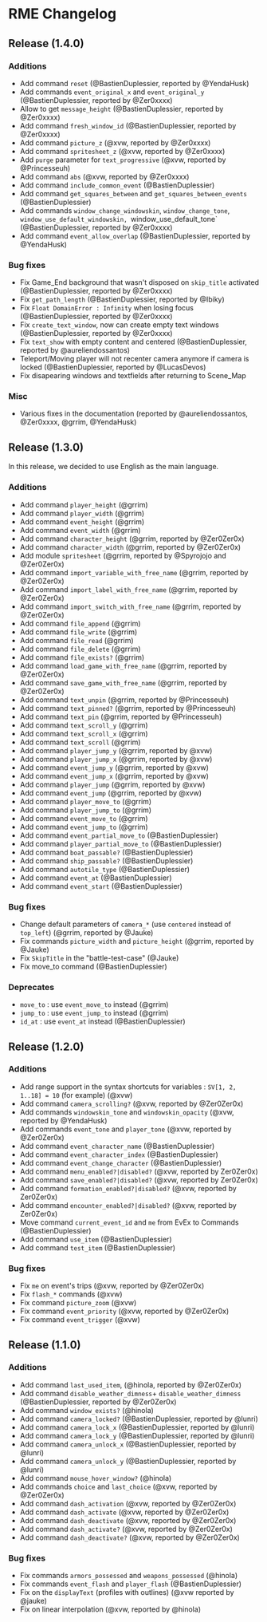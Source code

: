 # RME Changelog

## Release (1.4.0)

### Additions
- Add command `reset` (@BastienDuplessier, reported by @YendaHusk)
- Add commands `event_original_x` and `event_original_y` (@BastienDuplessier, reported by @Zer0xxxx)
- Allow to get `message_height` (@BastienDuplessier, reported by @Zer0xxxx)
- Add command `fresh_window_id` (@BastienDuplessier, reported by @Zer0xxxx)
- Add command `picture_z` (@xvw, reported by @Zer0xxxx)
- Add command `spritesheet_z` (@xvw, reported by @Zer0xxxx)
- Add `purge` parameter for `text_progressive` (@xvw, reported by @Princesseuh)
- Add command `abs` (@xvw, reported by @Zer0xxxx)
- Add command `include_common_event` (@BastienDuplessier)
- Add command `get_squares_between` and `get_squares_between_events` (@BastienDuplessier)
- Add commands `window_change_windowskin`, `window_change_tone`, `window_use_default_windowskin, `window_use_default_tone` (@BastienDuplessier, reported by @Zer0xxxx)
- Add command `event_allow_overlap` (@BastienDuplessier, reported by @YendaHusk)

### Bug fixes
- Fix Game_End background that wasn't disposed on `skip_title` activated (@BastienDuplessier, reported by @Zer0xxxx)
- Fix `get_path_length` (@BastienDuplessier, reported by @Ibiky)
- Fix `Float DomainError : Infinity` when losing focus (@BastienDuplessier, reported by @Zer0xxxx)
- Fix `create_text_window`, now can create empty text windows (@BastienDuplessier, reported by @Zer0xxxx)
- Fix `text_show` with empty content and centered (@BastienDuplessier, reported by @aureliendossantos)
- Teleport/Moving player will not recenter camera anymore if camera is locked (@BastienDuplessier, reported by @LucasDevos)
- Fix disapearing windows and textfields after returning to Scene_Map

### Misc
- Various fixes in the documentation (reported by @aureliendossantos, @Zer0xxxx, @grrim, @YendaHusk)

## Release (1.3.0)

In this release, we decided to use English as the main language.

### Additions
- Add command `player_height` (@grrim)
- Add command `player_width` (@grrim)
- Add command `event_height` (@grrim)
- Add command `event_width` (@grrim)
- Add command `character_height` (@grrim, reported by @Zer0Zer0x)
- Add command `character_width` (@grrim, reported by @Zer0Zer0x)
- Add module `spritesheet` (@grrim, reported by @Spyrojojo and @Zer0Zer0x)
- Add command `import_variable_with_free_name` (@grrim, reported by @Zer0Zer0x)
- Add command `import_label_with_free_name` (@grrim, reported by @Zer0Zer0x)
- Add command `import_switch_with_free_name` (@grrim, reported by @Zer0Zer0x)
- Add command `file_append` (@grrim)
- Add command `file_write` (@grrim)
- Add command `file_read` (@grrim)
- Add command `file_delete` (@grrim)
- Add command `file_exists?` (@grrim)
- Add command `load_game_with_free_name` (@grrim, reported by @Zer0Zer0x)
- Add command `save_game_with_free_name` (@grrim, reported by @Zer0Zer0x)
- Add command `text_unpin` (@grrim, reported by @Princesseuh)
- Add command `text_pinned?` (@grrim, reported by @Princesseuh)
- Add command `text_pin` (@grrim, reported by @Princesseuh)
- Add command `text_scroll_y` (@grrim)
- Add command `text_scroll_x` (@grrim)
- Add command `text_scroll` (@grrim)
- Add command `player_jump_y` (@grrim, reported by @xvw)
- Add command `player_jump_x` (@grrim, reported by @xvw)
- Add command `event_jump_y` (@grrim, reported by @xvw)
- Add command `event_jump_x` (@grrim, reported by @xvw)
- Add command `player_jump` (@grrim, reported by @xvw)
- Add command `event_jump` (@grrim, reported by @xvw)
- Add command `player_move_to` (@grrim)
- Add command `player_jump_to` (@grrim)
- Add command `event_move_to` (@grrim)
- Add command `event_jump_to` (@grrim)
- Add command `event_partial_move_to` (@BastienDuplessier)
- Add command `player_partial_move_to` (@BastienDuplessier)
- Add command `boat_passable?` (@BastienDuplessier)
- Add command `ship_passable?` (@BastienDuplessier)
- Add command `autotile_type` (@BastienDuplessier)
- Add command `event_at` (@BastienDuplessier)
- Add command `event_start` (@BastienDuplessier)

### Bug fixes
- Change default parameters of `camera_*` (use `centered` instead of `top_left`) (@grrim, reported by @Jauke)
- Fix commands `picture_width` and `picture_height` (@grrim, reported by @Jauke)
- Fix `SkipTitle` in the "battle-test-case" (@Jauke)
- Fix move_to command (@BastienDuplessier)

### Deprecates
- `move_to` : use `event_move_to` instead (@grrim)
- `jump_to` : use `event_jump_to` instead (@grrim)
- `id_at` : use `event_at` instead (@BastienDuplessier)

## Release (1.2.0)

### Additions
* Add range support in the syntax shortcuts for variables : `SV[1, 2, 1..18] = 10` (for example) (@xvw)
* Add command `camera_scrolling?` (@xvw, reported by @Zer0Zer0x)
* Add commands `windowskin_tone` and `windowskin_opacity` (@xvw, reported by @YendaHusk)
* Add commands `event_tone` and `player_tone` (@xvw, reported by @Zer0Zer0x)
* Add command `event_character_name` (@BastienDuplessier)
* Add command `event_character_index` (@BastienDuplessier)
* Add command `event_change_character` (@BastienDuplessier)
* Add command `menu_enabled?|disabled?` (@xvw, reported by Zer0Zer0x)
* Add command `save_enabled?|disabled?` (@xvw, reported by Zer0Zer0x)
* Add command `formation_enabled?|disabled?` (@xvw, reported by Zer0Zer0x)
* Add command `encounter_enabled?|disabled?` (@xvw, reported by Zer0Zer0x)
* Move command `current_event_id` and `me` from EvEx to Commands (@BastienDuplessier)
* Add command `use_item` (@BastienDuplessier)
* Add command `test_item` (@BastienDuplessier)

### Bug fixes
* Fix `me` on event's trips (@xvw, reported by @Zer0Zer0x)
* Fix `flash_*` commands (@xvw)
* Fix command `picture_zoom` (@xvw)
* Fix command `event_priority` (@xvw, reported by @Zer0Zer0x)
* Fix command `event_trigger` (@xvw)

## Release (1.1.0)

### Additions
* Add command `last_used_item`, (@hinola, reported by @Zer0Zer0x)
* Add command `disable_weather_dimness`+ `disable_weather_dimness` (@BastienDuplessier, reported by @Zer0Zer0x)
* Add command `window_exists?` (@hinola)
* Add command `camera_locked?` (@BastienDuplessier, reported by @lunri)
* Add command `camera_lock_x` (@BastienDuplessier, reported by @lunri)
* Add command `camera_lock_y` (@BastienDuplessier, reported by @lunri)
* Add command `camera_unlock_x` (@BastienDuplessier, reported by @lunri)
* Add command `camera_unlock_y` (@BastienDuplessier, reported by @lunri)
* Add command `mouse_hover_window?` (@hinola)
* Add commands `choice` and `last_choice` (@xvw, reported by @Zer0Zer0x)
* Add command `dash_activation` (@xvw, reported by @Zer0Zer0x)
* Add command `dash_activate` (@xvw, reported by @Zer0Zer0x)
* Add command `dash_deactivate` (@xvw, reported by @Zer0Zer0x)
* Add command `dash_activate?` (@xvw, reported by @Zer0Zer0x)
* Add command `dash_deactivate?` (@xvw, reported by @Zer0Zer0x)

### Bug fixes
*  Fix commands `armors_possessed` and `weapons_possessed` (@hinola)
*  Fix commands `event_flash` and `player_flash` (@BastienDuplessier)
*  Fix on the `displayText` (profiles with outlines) (@xvw reported by @jauke)
*  Fix on linear interpolation (@xvw, reported by @hinola)
